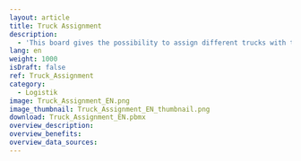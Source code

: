 ```yaml
---
layout: article
title: Truck Assignment
description: 
  - 'This board gives the possibility to assign different trucks with their licence plate to a specific gate at a dedicated time. The trucks can be assigned with the help of the Peakboard webinterface. There you can store and maintain all data directly on the Peakboard Box. Upload the visualization to your box and open the webinterface: Home Tab -> Manage / Upload -> Select the box -> Webinterface Button at the top. Login and manage all trucks with the "gates" list.'
lang: en
weight: 1000
isDraft: false
ref: Truck_Assignment
category:
  - Logistik
image: Truck_Assignment_EN.png
image_thumbnail: Truck_Assignment_EN_thumbnail.png
download: Truck_Assignment_EN.pbmx
overview_description:
overview_benefits:
overview_data_sources:
---
```

